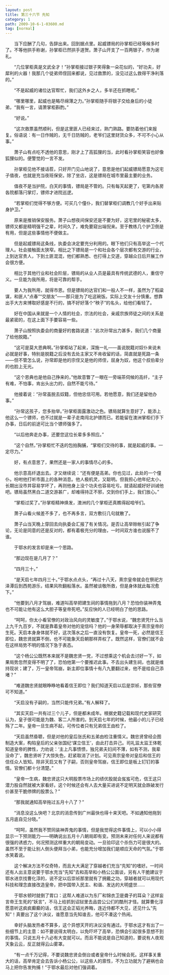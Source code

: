 ```yaml
---
layout: post
title: 第三十六节 先知
category: 1
path: 2009-10-6-1-03600.md
tag: [normal]
---
```


　　当下应酬了几句，告辞出来。回到据点里。起威镖局的孙掌柜已经等候多时了。不等他拱手称谢，孙掌柜已然拱手道贺。萧子山开支了一百两银子，作为谢礼。

　　“几位掌柜真是文武全才！”孙掌柜接过银子笑得象一朵花似的，“好功夫，好犀利的火器！我那几个徒弟师侄回来都说，见过救票的，没见过这么救得干净利落的。”

　　“不是起威的诸位达官帮忙，我们这外乡之人，多半还在抓瞎呢。”

　　“哪里哪里，起威也是略尽绵薄之力。”孙掌柜随手将银子交给身后的小徒弟，“我有一言，请萧掌柜斟酌。”

　　“好说。”

　　“这次救票虽然顺利，但是这里匪人已经来过，熟门熟路。要防着他们来报复。俗语说：有一日作贼的，无千日防贼的，老爷们这里财货众多，不可不小心从事。”

　　萧子山有点吃不透他的意思，刚才上了高狐狸的当，此时看孙掌柜笑容也好像狐狸似的。便警觉的一言不发。

　　孙掌柜见他不接话茬，只好开门见山地说了，意思是他们起威镖局愿意为这宅子值夜，也就是充当夜班保安。除了坐店，这是镖局在城市里最主要的业务。

　　值夜不是当护院，白天的事情，镖局是不管的。只有每天起更了，宅第内各房各院都落闩掌灯，镖师才进院巡逻。

　　“若掌柜们觉得不够方便。可买几个僮仆，我们替掌柜们调教几个好手出来贴身护卫。”

　　原来是推销保安服务。萧子山想夜间保安还是不要为好，这宅里的秘密太多，镖师又都是精明强干之辈，时间久了，难免要窥出端倪来。至于教练几个护卫倒是有用，但是这些事情他不便做主。

　　但是起威镖局这条线，执委会决定要充分利用的。眼下他们只有高举这一个代理人。社会接触面太狭窄。相比之下镖局是一个和社会各个层次都有交游的行业，上到达官贵人，下到土匪混混，他们都熟悉、也打得上交道，穿越众日后开展工作会很方便。

　　相比于其他行业和社会阶层，镖局的从业人员是最具有传统武德的人，重信守义。一旦能为我所用，将是可靠的帮手。

　　要人为我所用，就得市恩。但是镖局的达官们和一般人不一样，虽然为了稻粱谋，和匪人“点春”“交朋友”——那只是为了吃这碗饭。实际上交友十分慎重。想靠出手大方来博取好感是不行的，搞不好好落个“秧子”的名头，给他们看轻了。

　　好在中国从来就是一个人情的社会，宗法的社会，亲戚宗族师徒之间的关系是最紧密的，在这上面下手要容易一些。

　　萧子山按照执委会的商量好的套路说道：“此次孙常出力甚多，我们几个商量了给他脱籍。”

　　“这可是莫大恩典啊。”孙掌柜站了起来，深施一礼——虽说脱籍对奴仆来说未必就是好事，特别是脱籍之后没有去处主家又不肯收留的话，简直就是死路一条——但不管怎么说，孙常即是他的宗侄又是他的师侄，屈身为奴，他这个叔伯辈分的也脸上无光。

　　“这个恩典也是他自己挣来的，”他故意瞥了一眼在一旁端茶伺候的高纤，“主子有难，不怕事，肯出头出力的，自然不能亏待。”

　　他接着说：“孙常虽脱去奴籍，但他忠信可用。若他愿意，我们还是留他办事。”

　　“孙常这孩子，您多抬举。”孙掌柜面露激动之色。镖局就算生意好了，能添上他这么一个镖师，也不过就是一辈子走南闯北护镖而已。若能留在澳洲掌柜们手下办事，日后的前途可比当个镖师强多了。

　　“以后他奔走办事，还要您这位长辈多多照应。”

　　“这个自然，”孙掌柜忙不迭的包拍胸脯，“掌柜们交待的事，就是起威的事。一定尽力。”

　　好，有点意思了，果然还是一家人的事情尽心的多。

　　他示意高纤退出去。才又继续说：“还有便是高弟。你也见过，此处的一个僮仆。吩咐他打听市面上的各种消息。他人极机灵，又聪明。但我担心他年纪太小，长期出没市井容易学坏了，再则他身上没个功夫也容易吃亏。就请起威好好训诫他吧。镖局虽然黑白二道交游甚广，却难得持正不邪，交到你们手上，我们放心。”

　　“掌柜过奖了。”孙掌柜精神焕发，澳洲的几个掌柜还真瞧得起咱爷们。

　　萧子山看火候差不多了，也不再多言，双方敷衍几句就散了。

　　萧子山当天晚上穿回去向执委会汇报了有关情况。是否让高举赊帐引起了争论，无论是同意的还是反对的，都有着极充分的理由，一时间双方谁也说服不了谁。

　　于鄂水的发言却是来一个思路。

　　“那边现在是几月了？”

　　“四月三十。”

　　“是天启七年四月三十。”于鄂水点点头，“再过十八天，熹宗皇帝就会在祭祀方泽潭后到西苑游乐，结果风吹翻船落水。虽然被谈敬所救，但是身体就此每况愈下。”

　　“他要到八月才驾崩，难道叫高举把建生祠的事情拖到八月？恐怕你装神弄鬼也不可能让他有这么大胆子等皇帝死吧。”反应快的人已经明白了他的思路。

　　“呵呵，你太小看官僚的对政治风向的灵敏度了。”于鄂水说，“魏忠贤凭什么当上九千九百岁，不就是靠着皇帝对他的宠信吗？他的一身荣辱都取决于熹宗皇帝的生死。天启本身身体就不好，这次落水之后一直没有恢复。皇帝一死，必然是信王即位，魏忠贤就算不倒，也不可能象天启朝那样弄权了。既然这样，官僚们就不会在这样局势不明的情况下急于表态。

　　“这个杨公公既然本来就不是魏忠贤一党，不过想乘这个机会去讨好一下，如果局势忽然变得不明了了，恐怕他第一个要推迟此事。不去出头建生祠，也就是维持现状；建了，万一皇帝驾崩，新主即位事情十有八九要翻过来，他不是给自己添堵？”

　　“难道魏忠贤就眼睁睁地看着信王即位？我们知道天启以后是崇祯，那些官僚可不知道。”

　　“天启没有子嗣的，当然只能传兄弟。”有人解释了。

　　“其实天启一共有过三个儿子，但是都未成年。根据史籍记载和现代史家研究认为，皇子很可能是为魏、客二人所害的。到天启七年的时候，他最小的儿子已经殇了二年。皇帝一旦生病不起，可传位者只有兄弟信王由检了。

　　“天启虽然昏聩，但是对他的皇后张氏和五弟由检注重情义。魏忠贤曾经企图制造大案，构陷皇后的父亲张国纪‘谋立信王’，由此打击异己。司礼监太监王体乾知道皇帝的脾性，力劝说：‘主上凡事愦愦，独兄弟夫妇间不薄，如有不测，我辈没命了’，魏忠贤听了大惊失色，赶紧取消了计划。可见熹宗皇帝对皇后和信王的信任众人皆知。除非天启又有了子嗣，否则皇帝驾崩，信王即位是板上钉钉的事情。官僚们都十分清楚。”

　　“皇帝一生病，魏忠贤这只大明股票市场上的绩优股就会岌岌可危，信王这只潜力股自然就被大家看好。这个时候还会有人去大量买进说不定明天就会跌破发行价甚至干脆停牌的股票么？”

　　“那我就通知高举拖过五月十八了？”

　　“消息没这么快吧？北京的消息传到广州最快也得十来天吧。不如通知他拖到五月底自见分晓。”

　　“呵呵，虽然我不赞同装神弄鬼的事情，但是我觉得这件事情上，可以小小得显示一下预测能力——明确说出五月十八朝局即有变。预测未来对任何人来说都有很强的诱惑力，何况预测这样重大的朝局变动。一旦验印这个杀伤力可是很大的。虽然不至于能让别人倒头便拜当小弟，也能充分增加我们是顺应天命的气氛。”于鄂水笑着说。

　　这个解决方法不仅奇特，而且大大满足了穿越者们充当“先知”的嗜好。一时间还有人出主意说要于鄂水充当“先知”去和高举和小杨公公面谈，另有人干脆建议于鄂水进京找曹化淳的，说不定以后崇祯那里就有了拥戴之功，穿越者就可以用现代科技和理念直接改造皇帝，把中国带入民主、和谐、发达的大明盛世……

　　于鄂水顿时就倒了胃口：这帮人难道以为东厂和锦衣卫是聋子的耳朵？这样妄言帝王生死的“妖言”，不马上给抓到诏狱里去品尝公公们的酷刑才怪。就算曹化淳愿意听这疯疯癫癫的话，信王这会正韬光养晦，连近侍都不大见，还见什么“先知”！真要出了这个决议，谁愿意当先知谁去，他可不凑这个热闹。

　　幸好头脑发热者不算多，这个异想天开的决议没有通过。于鄂水这才有出了一些细节上的主意：如不要说得太明白，以免吓坏了高举，恐惧会引起很多意想不到的事情。只说五月十八必有大变就可以。而且不能说是自己知道的，要说有人夜观天象云云，反正就得云山雾罩。

　　“有一点千万记得，不要说魏忠贤会倒台或者皇帝什么时候会死。这样事关重大的话，高举肯定会去告诉小杨公公，以这些人的禀性，不为立功就为了避祸也会马上把你告发拘捕！”于鄂水最后对他们强调着。
